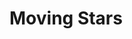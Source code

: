 # Moving Stars


<!-- 
    npm create vite@latest my-portfolio -- --template react

    cd my-portfolio
    npm install
    npm run dev

    npm install tailwindcss @tailwindcss/vite

    npm i three
    npm i @react-three/drei
    
    npm i @react-three/fiber
    npm i @react-three/postprocessing
    npm i framer-motion
    npm i countup
 -->